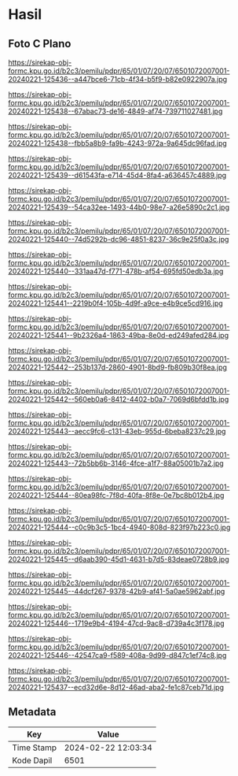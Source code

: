 # Hasil

## Foto C Plano

https://sirekap-obj-formc.kpu.go.id/b2c3/pemilu/pdpr/65/01/07/20/07/6501072007001-20240221-125436--a447bce6-71cb-4f34-b5f9-b82e0922907a.jpg

https://sirekap-obj-formc.kpu.go.id/b2c3/pemilu/pdpr/65/01/07/20/07/6501072007001-20240221-125438--67abac73-de16-4849-af74-739711027481.jpg

https://sirekap-obj-formc.kpu.go.id/b2c3/pemilu/pdpr/65/01/07/20/07/6501072007001-20240221-125438--fbb5a8b9-fa9b-4243-972a-9a645dc96fad.jpg

https://sirekap-obj-formc.kpu.go.id/b2c3/pemilu/pdpr/65/01/07/20/07/6501072007001-20240221-125439--d61543fa-e714-45d4-8fa4-a636457c4889.jpg

https://sirekap-obj-formc.kpu.go.id/b2c3/pemilu/pdpr/65/01/07/20/07/6501072007001-20240221-125439--54ca32ee-1493-44b0-98e7-a26e5890c2c1.jpg

https://sirekap-obj-formc.kpu.go.id/b2c3/pemilu/pdpr/65/01/07/20/07/6501072007001-20240221-125440--74d5292b-dc96-4851-8237-36c9e25f0a3c.jpg

https://sirekap-obj-formc.kpu.go.id/b2c3/pemilu/pdpr/65/01/07/20/07/6501072007001-20240221-125440--331aa47d-f771-478b-af54-695fd50edb3a.jpg

https://sirekap-obj-formc.kpu.go.id/b2c3/pemilu/pdpr/65/01/07/20/07/6501072007001-20240221-125441--2219b0f4-105b-4d9f-a9ce-e4b9ce5cd916.jpg

https://sirekap-obj-formc.kpu.go.id/b2c3/pemilu/pdpr/65/01/07/20/07/6501072007001-20240221-125441--9b2326a4-1863-49ba-8e0d-ed249afed284.jpg

https://sirekap-obj-formc.kpu.go.id/b2c3/pemilu/pdpr/65/01/07/20/07/6501072007001-20240221-125442--253b137d-2860-4901-8bd9-fb809b30f8ea.jpg

https://sirekap-obj-formc.kpu.go.id/b2c3/pemilu/pdpr/65/01/07/20/07/6501072007001-20240221-125442--560eb0a6-8412-4402-b0a7-7069d6bfdd1b.jpg

https://sirekap-obj-formc.kpu.go.id/b2c3/pemilu/pdpr/65/01/07/20/07/6501072007001-20240221-125443--aecc9fc6-c131-43eb-955d-6beba8237c29.jpg

https://sirekap-obj-formc.kpu.go.id/b2c3/pemilu/pdpr/65/01/07/20/07/6501072007001-20240221-125443--72b5bb6b-3146-4fce-a1f7-88a05001b7a2.jpg

https://sirekap-obj-formc.kpu.go.id/b2c3/pemilu/pdpr/65/01/07/20/07/6501072007001-20240221-125444--80ea98fc-7f8d-40fa-8f8e-0e7bc8b012b4.jpg

https://sirekap-obj-formc.kpu.go.id/b2c3/pemilu/pdpr/65/01/07/20/07/6501072007001-20240221-125444--c0c9b3c5-1bc4-4940-808d-823f97b223c0.jpg

https://sirekap-obj-formc.kpu.go.id/b2c3/pemilu/pdpr/65/01/07/20/07/6501072007001-20240221-125445--d6aab390-45d1-4631-b7d5-83deae0728b9.jpg

https://sirekap-obj-formc.kpu.go.id/b2c3/pemilu/pdpr/65/01/07/20/07/6501072007001-20240221-125445--44dcf267-9378-42b9-af41-5a0ae5962abf.jpg

https://sirekap-obj-formc.kpu.go.id/b2c3/pemilu/pdpr/65/01/07/20/07/6501072007001-20240221-125446--1719e9b4-4194-47cd-9ac8-d739a4c3f178.jpg

https://sirekap-obj-formc.kpu.go.id/b2c3/pemilu/pdpr/65/01/07/20/07/6501072007001-20240221-125446--42547ca9-f589-408a-9d99-d847c1ef74c8.jpg

https://sirekap-obj-formc.kpu.go.id/b2c3/pemilu/pdpr/65/01/07/20/07/6501072007001-20240221-125437--ecd32d6e-8d12-46ad-aba2-fe1c87ceb71d.jpg


## Metadata

| Key        | Value               |
| ---------- | ------------------- |
| Time Stamp | 2024-02-22 12:03:34 |
| Kode Dapil | 6501                |




